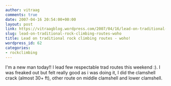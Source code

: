 ```yaml
---
author: vitraag
comments: true
date: 2007-04-16 20:54:00+00:00
layout: post
link: https://vitraagblog.wordpress.com/2007/04/16/lead-on-traditional-rock-climbing-routes-woho/
slug: lead-on-traditional-rock-climbing-routes-woho
title: Lead on traditional rock climbing routes - woho!
wordpress_id: 62
categories:
- rockclimbing
---
```


I'm a new man today!! I lead few respectable trad routes this weekend :). I was freaked out but felt really good as i was doing it, I did the clamshell crack (almost 30+ ft), other route on middle clamshell and lower clamshell.
